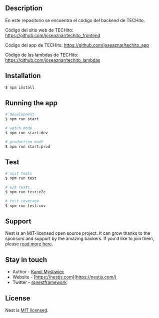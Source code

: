 
## Description

En este repositorio se encuentra el código del backend de TECHito.

Código del sitio web de TECHito: https://github.com/joseaznar/techito_frontend

Código del app de TECHito: https://github.com/joseaznar/techito_app

Código de las lambdas de TECHito: https://github.com/joseaznar/techito_lambdas

## Installation

```bash
$ npm install
```

## Running the app

```bash
# development
$ npm run start

# watch mode
$ npm run start:dev

# production mode
$ npm run start:prod
```

## Test

```bash
# unit tests
$ npm run test

# e2e tests
$ npm run test:e2e

# test coverage
$ npm run test:cov
```

## Support

Nest is an MIT-licensed open source project. It can grow thanks to the sponsors and support by the amazing backers. If you'd like to join them, please [read more here](https://docs.nestjs.com/support).

## Stay in touch

- Author - [Kamil Myśliwiec](https://kamilmysliwiec.com)
- Website - [https://nestjs.com](https://nestjs.com/)
- Twitter - [@nestframework](https://twitter.com/nestframework)

## License

  Nest is [MIT licensed](LICENSE).
